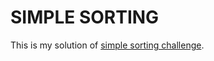 # SIMPLE SORTING

This is my solution of [simple sorting challenge](https://www.codeeval.com/open_challenges/91/).
